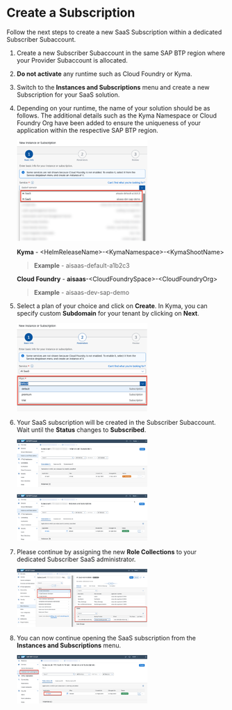 # Create a Subscription

Follow the next steps to create a new SaaS Subscription within a dedicated Subscriber Subaccount. 

1. Create a new Subscriber Subaccount in the same SAP BTP region where your Provider Subaccount is allocated. 

2. **Do not activate** any runtime such as Cloud Foundry or Kyma. 

3. Switch to the **Instances and Subscriptions** menu and create a new Subscription for your SaaS solution.

4. Depending on your runtime, the name of your solution should be as follows. The additional details such as the Kyma Namespace or Cloud Foundry Org have been added to ensure the uniqueness of your application within the respective SAP BTP region. 

    [<img src="./images/PGExt_CreateSubs.png" width="300"/>](./images/PGExt_CreateSubs.png?raw=true)

    **Kyma** - \<HelmReleaseName>-\<KymaNamespace>-\<KymaShootName>

    > **Example** - aisaas-default-a1b2c3

    **Cloud Foundry** - **aisaas**-\<CloudFoundrySpace>-\<CloudFoundryOrg>

    > **Example** - aisaas-dev-sap-demo

5. Select a plan of your choice and click on **Create**. In Kyma, you can specify custom **Subdomain** for your tenant by clicking on **Next**.

    [<img src="./images/PGExt_SelectPlan.png" width="300"/>](./images/PGExt_SelectPlan.png?raw=true)

6. Your SaaS subscription will be created in the Subscriber Subaccount. Wait until the **Status** changes to **Subscribed**. 

    [<img src="./images/PGExt_SubsProcessing.png" width="300"/>](./images/PGExt_SubsProcessing.png?raw=true)

    [<img src="./images/PGExt_SubsSubscribed.png" width="300"/>](./images/PGExt_SubsSubscribed.png?raw=true)

7. Please continue by assigning the new **Role Collections** to your dedicated Subscriber SaaS administrator.

    [<img src="./images/PGExt_AssignRC.png" width="300"/>](./images/PGExt_AssignRC.png?raw=true)

8. You can now continue opening the SaaS subscription from the **Instances and Subscriptions** menu. 

    [<img src="./images/PGExt_OpenSubs.png" width="300"/>](./images/PGExt_OpenSubs.png?raw=true)

    